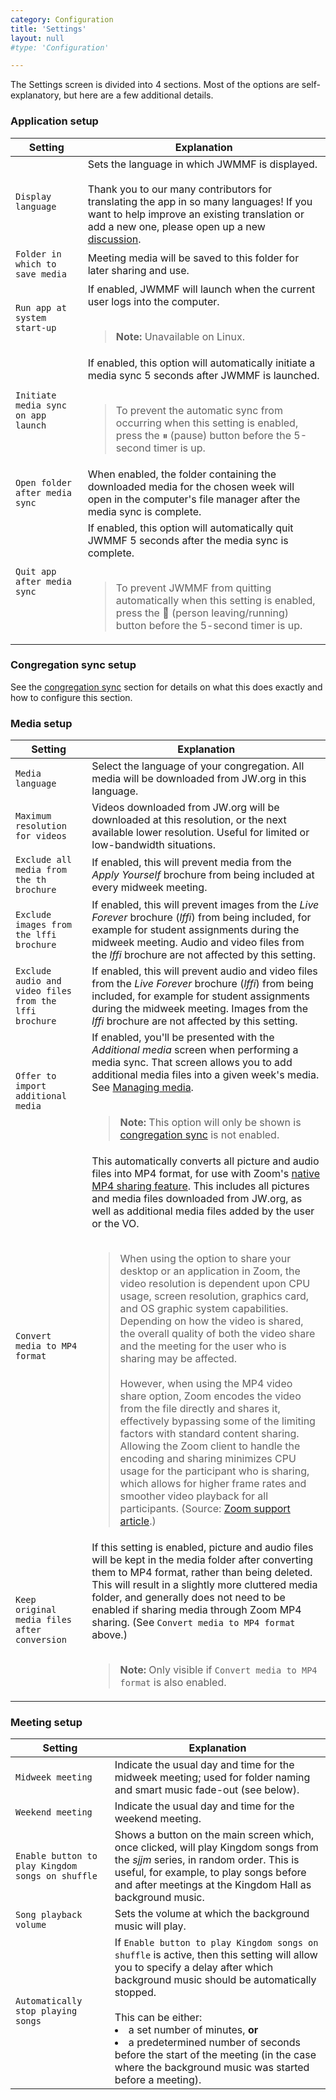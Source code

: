 ```yaml
---
category: Configuration
title: 'Settings'
layout: null
#type: 'Configuration'

---
```


The Settings screen is divided into 4 sections. Most of the options are self-explanatory, but here are a few additional details.

### Application setup

<table>
    <thead>
        <tr>
            <th>Setting</th>
            <th>Explanation</th>
        </tr>
    </thead>
    <tbody>
        <tr>
            <td><code>Display language</code></td>
            <td>Sets the language in which JWMMF is displayed. <br><br>Thank you to our many contributors for translating the app in so many languages! If you want to help improve an existing translation or add a new one, please open up a new <a href="https://github.com/sircharlo/jw-meeting-media-fetcher/discussions/new?category=translations&title=New+translation+in+LANGUAGE&body=I+would+like+to+help+to+translate+JWMMF+into+a+language+I+speak,+LANGUAGE" target="_blank">discussion</a>.</td>
        </tr>
        <tr>
            <td><code>Folder in which to save media</code></td>
            <td>Meeting media will be saved to this folder for later sharing and use.</td>
        </tr>
        <tr>
            <td><code>Run app at system start-up</code></td>
            <td>If enabled, JWMMF will launch when the current user logs into the computer. <br><br><blockquote><strong>Note:</strong> Unavailable on Linux.</blockquote></td>
        </tr>
        <tr>
            <td><code>Initiate media sync on app launch</code></td>
            <td>If enabled, this option will automatically initiate a media sync 5 seconds after JWMMF is launched. <br><br><blockquote>To prevent the automatic sync from occurring when this setting is enabled, press the ⏸ (pause) button before the 5-second timer is up.</blockquote></td>
        </tr>
        <tr>
            <td><code>Open folder after media sync</code></td>
            <td>When enabled, the folder containing the downloaded media for the chosen week will open in the computer's file manager after the media sync is complete.</td>
        </tr>
        <tr>
            <td><code>Quit app after media sync</code></td>
            <td>If enabled, this option will automatically quit JWMMF 5 seconds after the media sync is complete. <br><br><blockquote>To prevent JWMMF from quitting automatically when this setting is enabled, press the 🏃 (person leaving/running) button before the 5-second timer is up.</blockquote></td>
        </tr>
    </tbody>
</table>


### Congregation sync setup

See the [congregation sync](#/congregation-sync) section for details on what this does exactly and how to configure this section.


### Media setup

<table>
    <thead>
        <tr>
            <th>Setting</th>
            <th>Explanation</th>
        </tr>
    </thead>
    <tbody>
        <tr>
            <td><code>Media language</code></td>
            <td>Select the language of your congregation. All media will be downloaded from JW.org in this language.</td>
        </tr>
        <tr>
            <td><code>Maximum resolution for videos</code></td>
            <td>Videos downloaded from JW.org will be downloaded at this resolution, or the next available lower resolution. Useful for limited or low-bandwidth situations.</td>
        </tr>
        <tr>
            <td><code>Exclude all media from the th brochure</code></td>
            <td>If enabled, this will prevent media from the <em>Apply Yourself</em> brochure from being included at every midweek meeting.</td>
        </tr>
        <tr>
            <td><code>Exclude images from the lffi brochure</code></td>
            <td>If enabled, this will prevent images from the <em>Live Forever</em> brochure (<em>lffi</em>) from being included, for example for student assignments during the midweek meeting. Audio and video files from the <em>lffi</em> brochure are not affected by this setting.</td>
        </tr>
        <tr>
            <td><code>Exclude audio and video files from the lffi brochure</code></td>
            <td>If enabled, this will prevent audio and video files from the <em>Live Forever</em> brochure (<em>lffi</em>) from being included, for example for student assignments during the midweek meeting. Images from the <em>lffi</em> brochure are not affected by this setting.</td>
        </tr>
        <tr>
            <td><code>Offer to import additional media</code></td>
            <td>If enabled, you'll be presented with the <em>Additional media</em> screen when performing a media sync. That screen allows you to add additional media files into a given week's media. See <a href="#/manage-media" target="_blank">Managing media</a>. <br><br><blockquote><strong>Note:</strong> This option will only be shown is <a href="#/congregation-sync" target="_blank">congregation sync</a> is not enabled.</blockquote></td>
        </tr>
        <tr>
            <td><code>Convert media to MP4 format</code></td>
            <td>This automatically converts all picture and audio files into MP4 format, for use with Zoom's <a href="https://github.com/sircharlo/jw-meeting-media-fetcher/blob/master/docs/screenshots/zoom-mp4-share.png?raw=true" target="_blank">native MP4 sharing feature</a>. This includes all pictures and media files downloaded from JW.org, as well as additional media files added by the user or the VO. <br><br><blockquote>When using the option to share your desktop or an application in Zoom, the video resolution is dependent upon CPU usage, screen resolution, graphics card, and OS graphic system capabilities. Depending on how the video is shared, the overall quality of both the video share and the meeting for the user who is sharing may be affected. <br><br> However, when using the MP4 video share option, Zoom encodes the video from the file directly and shares it, effectively bypassing some of the limiting factors with standard content sharing. Allowing the Zoom client to handle the encoding and sharing minimizes CPU usage for the participant who is sharing, which allows for higher frame rates and smoother video playback for all participants. (Source: <a href="https://support.zoom.us/hc/en-us/articles/360051673592-Sharing-and-playing-a-video" target="_blank">Zoom support article</a>.)</blockquote></td>
        </tr>
        <tr>
            <td><code>Keep original media files after conversion</code></td>
            <td>If this setting is enabled, picture and audio files will be kept in the media folder after converting them to MP4 format, rather than being deleted. This will result in a slightly more cluttered media folder, and generally does not need to be enabled if sharing media through Zoom MP4 sharing. (See <code>Convert media to MP4 format</code> above.)
            <br><br><blockquote><strong>Note:</strong> Only visible if <code>Convert media to MP4 format</code> is also enabled.</blockquote></td>
        </tr>
    </tbody>
</table>



### Meeting setup

| Setting  | Explanation |
| ------------- | ------------- |
| `Midweek meeting` | Indicate the usual day and time for the midweek meeting; used for folder naming and smart music fade-out (see below). |
| `Weekend meeting` | Indicate the usual day and time for the weekend meeting. |
| `Enable button to play Kingdom songs on shuffle`  | Shows a button on the main screen which, once clicked, will play Kingdom songs from the *sjjm* series, in random order. This is useful, for example, to play songs before and after meetings at the Kingdom Hall as background music. |
| `Song playback volume` | Sets the volume at which the background music will play. |
| `Automatically stop playing songs`  | If `Enable button to play Kingdom songs on shuffle` is active, then this setting will allow you to specify a delay after which background music should be automatically stopped. <br><br>This can be either: <li>a set number of minutes, **or** </li><li>a predetermined number of seconds before the start of the meeting (in the case where the background music was started before a meeting).</li> |
